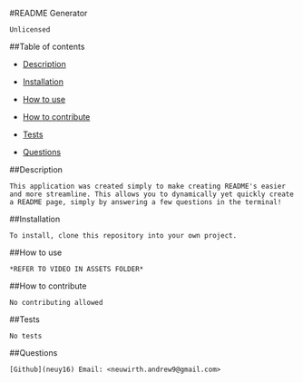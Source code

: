 #README Generator   

    Unlicensed
     
##Table of contents

* [Description](#Description)

* [Installation](#Installation)

* [How to use](#How-to-use)

* [How to contribute](#How-to-contribute)

* [Tests](#Tests)

* [Questions](#Questions)


##Description 

    This application was created simply to make creating README's easier and more streamline. This allows you to dynamically yet quickly create a README page, simply by answering a few questions in the terminal!

##Installation

    To install, clone this repository into your own project.

##How to use

    *REFER TO VIDEO IN ASSETS FOLDER*

##How to contribute

    No contributing allowed

##Tests

    No tests

##Questions

    [Github](neuy16) Email: <neuwirth.andrew9@gmail.com>
